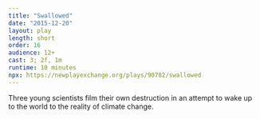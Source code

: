 ```yaml
---
title: "Swallowed"
date: "2015-12-20"
layout: play
length: short
order: 16
audience: 12+
cast: 3; 2f, 1m
runtime: 10 minutes
npx: https://newplayexchange.org/plays/90782/swallowed
---
```


Three young scientists film their own destruction in an attempt to wake up to the world to the reality of climate change.
